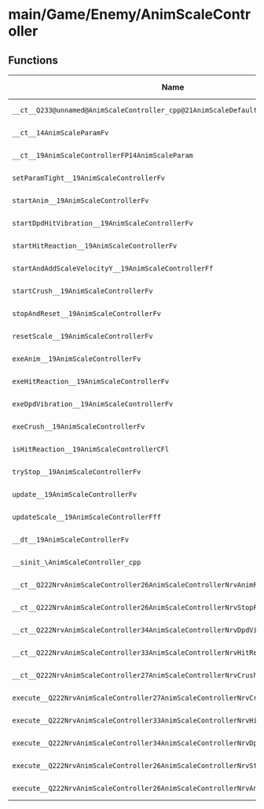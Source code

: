 # main/Game/Enemy/AnimScaleController

## Functions

| Name | Address | Match % |
|------|---------|---------|
| `__ct__Q233@unnamed@AnimScaleController_cpp@21AnimScaleDefaultParamFv` | `0x800CBD24` | :x: (0.0%) |
| `__ct__14AnimScaleParamFv` | `0x800CBD8C` | :x: (0.0%) |
| `__ct__19AnimScaleControllerFP14AnimScaleParam` | `0x800CBDEC` | :x: (0.0%) |
| `setParamTight__19AnimScaleControllerFv` | `0x800CBE78` | :x: (0.0%) |
| `startAnim__19AnimScaleControllerFv` | `0x800CBE8C` | :x: (0.0%) |
| `startDpdHitVibration__19AnimScaleControllerFv` | `0x800CBE94` | :x: (0.0%) |
| `startHitReaction__19AnimScaleControllerFv` | `0x800CBE9C` | :x: (0.0%) |
| `startAndAddScaleVelocityY__19AnimScaleControllerFf` | `0x800CBEA4` | :x: (0.0%) |
| `startCrush__19AnimScaleControllerFv` | `0x800CBEB8` | :x: (0.0%) |
| `stopAndReset__19AnimScaleControllerFv` | `0x800CBEC0` | :x: (0.0%) |
| `resetScale__19AnimScaleControllerFv` | `0x800CBF00` | :x: (0.0%) |
| `exeAnim__19AnimScaleControllerFv` | `0x800CBF1C` | :x: (0.0%) |
| `exeHitReaction__19AnimScaleControllerFv` | `0x800CBF5C` | :x: (0.0%) |
| `exeDpdVibration__19AnimScaleControllerFv` | `0x800CBFC0` | :x: (0.0%) |
| `exeCrush__19AnimScaleControllerFv` | `0x800CC044` | :x: (0.0%) |
| `isHitReaction__19AnimScaleControllerCFl` | `0x800CC0DC` | :x: (0.0%) |
| `tryStop__19AnimScaleControllerFv` | `0x800CC144` | :x: (0.0%) |
| `update__19AnimScaleControllerFv` | `0x800CC1B4` | :x: (0.0%) |
| `updateScale__19AnimScaleControllerFff` | `0x800CC1B8` | :x: (0.0%) |
| `__dt__19AnimScaleControllerFv` | `0x800CC254` | :x: (0.0%) |
| `__sinit_\AnimScaleController_cpp` | `0x800CC2AC` | :x: (0.0%) |
| `__ct__Q222NrvAnimScaleController26AnimScaleControllerNrvAnimFv` | `0x800CC2FC` | :x: (0.0%) |
| `__ct__Q222NrvAnimScaleController26AnimScaleControllerNrvStopFv` | `0x800CC30C` | :x: (0.0%) |
| `__ct__Q222NrvAnimScaleController34AnimScaleControllerNrvDpdVibrationFv` | `0x800CC31C` | :x: (0.0%) |
| `__ct__Q222NrvAnimScaleController33AnimScaleControllerNrvHitReactionFv` | `0x800CC32C` | :x: (0.0%) |
| `__ct__Q222NrvAnimScaleController27AnimScaleControllerNrvCrushFv` | `0x800CC33C` | :x: (0.0%) |
| `execute__Q222NrvAnimScaleController27AnimScaleControllerNrvCrushCFP5Spine` | `0x800CC34C` | :x: (0.0%) |
| `execute__Q222NrvAnimScaleController33AnimScaleControllerNrvHitReactionCFP5Spine` | `0x800CC354` | :x: (0.0%) |
| `execute__Q222NrvAnimScaleController34AnimScaleControllerNrvDpdVibrationCFP5Spine` | `0x800CC35C` | :x: (0.0%) |
| `execute__Q222NrvAnimScaleController26AnimScaleControllerNrvStopCFP5Spine` | `0x800CC364` | :x: (0.0%) |
| `execute__Q222NrvAnimScaleController26AnimScaleControllerNrvAnimCFP5Spine` | `0x800CC368` | :x: (0.0%) |